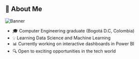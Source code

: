 <h2>🧐 About Me</h2>
<img src="https://github.com/user-attachments/assets/ec2da831-6407-4c91-ab98-17aca30dbd7c" alt="Banner">
<ul>
    <li>🎓 Computer Engineering graduate (Bogotá D.C, Colombia)</li>
    <li>💡 Learning Data Science and Machine Learning</li>
    <li>📊 Currently working on interactive dashboards in Power BI</li>
    <li>🔍 Open to exciting opportunities in the tech world</li>
</ul>
